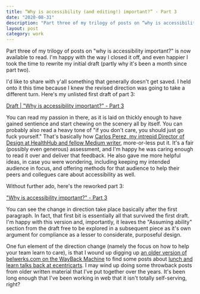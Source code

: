 ```yaml
---
title: “Why is accessibility (and editing!) important?” - Part 3
date: "2020-08-31"
description: "Part three of my trilogy of posts on “why is accessibility important?” is now available to read. I'm happy with the way I closed it off, and even happier I took the time to rewrite my initial draft (partly why it's been a month since part two)."
layout: post
category: work
---
```


Part three of my trilogy of posts on "why is accessibility important?" is now available to read. I'm happy with the way I closed it off, and even happier I took the time to rewrite my initial draft (partly why it's been a month since part two). 

I'd like to share with y'all something that generally doesn't get saved. I held onto it this time because I knew the revised direction was going to take a different turn. Here's my unlisted first draft of part 3: 

[Draft | "Why is accessibility important?" - Part 3](https://medium.com/@belwerks/draft-why-is-accessibility-important-part-3-9a0549c02b53)

You can read my passion in there, as it is laid on thickly enough to have gained sentience and start chewing on the scenery all by itself. You can probably also read a heavy tone of "if you don't care, you should just go fuck yourself." That's basically how [Carlos Perez, my intrepid Director of Design at HealthHub and fellow Medium writer](https://medium.com/@carlosperez), more-or-less put it. It's a fair (possibly even generous) assessment, and I'm happy he was caring enough to read it over and deliver that feedback. He also gave me more helpful ideas, in case you were wondering, including keeping my intended audience in focus, and offering methods for that audience to help their peers and collegues care about accessibility as well. 

Without further ado, here's the reworked part 3:

["Why is accessibility important?" - Part 3](https://medium.com/healthhub-design/why-is-accessibility-important-part-3-8ad5b42d1bee)

You can see the change in direction take place basically after the first paragraph. In fact, that first bit is essentially all that survived the first draft. I'm happy with this version and, importantly, it leaves the "Assuming ability" section from the draft free to be explored in a subsequent piece as it's own argument for compliance as a lesser to considerate, purposeful design. 

One fun element of the direction change (namely the focus on how to help your team learn to care), is that I wound up digging up [an older version of belwerks.com on the WayBack Machine](https://web.archive.org/web/20170423224310/http://belwerks.com/) to find some posts about [lunch and learn talks back at ecentricarts](https://twitter.com/ecentricarts/status/727530838556954624). I may wind up doing some throwback posts from older written material that I've put together over the years. It's been long enough that I've been working in web that it isn't totally self-serving, right?